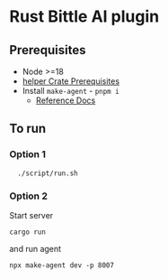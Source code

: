 # Rust Bittle AI plugin

## Prerequisites

- Node >=18
- [helper Crate Prerequisites ](../helper/README.md)
- Install `make-agent` - `pnpm i`
  - [Reference Docs](https://docs.bitte.ai/agents/quick-start)

## To run

### Option 1

```
  ./script/run.sh
```

### Option 2

Start server

```
cargo run
```
and
run agent

```
npx make-agent dev -p 8007
```
